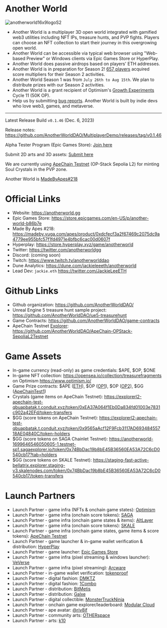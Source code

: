 # Another World

![anotherworld16x9logoS2](https://github.com/AnotherWorldDAO/Game-Release/assets/182446/562a47f2-8077-4c91-83e5-3ca8e80e93ec)

- Another World is a multiplayer 3D open world integrated with gamified web3 utilities including NFT IPs, treasure hunts, and PVP fights. Players can choose an NFT collection to start their journey in this overgrowing open world.
- Another World can be accessible via typical web browser using "Web-based Preview" or Windows clients via Epic Games Store or HyperPlay.
- Another World does passive airdrops based on players' ETH addresses.
- Another World is in preparation for Season 2! [657 players](https://dune.com/queries/3006176/4990191) acquired score multipliers for their Season 2 activities.
- Another World Season 1 was from `July 26th to Aug 15th`. We plan to distribute prizes with our Season 2 activities.
- Another World is a grant recipient of Optimism's [Growth Experiments](https://gov.optimism.io/t/cycle-11-final-grants-roundup/5842) Cycle 11 (50K OP).
- Help us by submitting [bug reports](https://github.com/AnotherWorldDAO/MultiplayerDemo/issues). Another World is built by indie devs who love web3, games, and metaverse.

---

Latest Release Build `v0.1.46` (Dec. 6, 2023)

Release notes: https://github.com/AnotherWorldDAO/MultiplayerDemo/releases/tag/v0.1.46

Alpha Tester Program (Epic Games Store): [Join here](https://anotherworld.gg/alpha)

Submit 2D arts and 3D assets: [Submit here](https://forms.gle/f8ATP4gx3ch9nxNA7)

We are currently using [ApeChain Testnet](https://github.com/AnotherWorldDAO/ApeChain-OPStack-SepoliaL2Testnet) (OP-Stack Sepolia L2) for minting Soul Crystals in the PVP zone.

Another World is [MadeByApes#218](https://madeby.yuga.com/apes/product/0xdcfecf3a2f67469c2075dc9a4779ee955bfc57f1fd4971e4bfbc6cac00d0607f)

Official Links
===
- Website: https://anotherworld.gg
- Epic Games Store: https://store.epicgames.com/en-US/p/another-world-b86b7e
- Made By Apes #218: https://madeby.yuga.com/apes/product/0xdcfecf3a2f67469c2075dc9a4779ee955bfc57f1fd4971e4bfbc6cac00d0607f
- Hyperplay: https://store.hyperplay.xyz/game/anotherworld
- Twitter: https://twitter.com/anotherworldgg
- Discord: (coming soon)
- Twitch: https://www.twitch.tv/anotherworlddao
- Dune Analytics: https://dune.com/jackieleeeth/anotherworld
- Lead Dev: `jackie.eth` https://twitter.com/JackieLeeETH

Github Links
===
- Github organization: https://github.com/AnotherWorldDAO/
- Unreal Engine 5 treasure hunt sample project: https://github.com/AnotherWorldDAO/ue5-treasurehunt
- Game Contracts: https://github.com/AnotherWorldDAO/game-contracts
- ApeChain Testnet [Explorer](https://explorerl2-apechain-test-qbuapbatak.t.conduit.xyz/): https://github.com/AnotherWorldDAO/ApeChain-OPStack-SepoliaL2Testnet

Game Assets
===
- In-game currency (read-only) as game credentials: $APE, $OP, $ONE
- In-game NFT collection: https://opensea.io/collection/treasurefragments on Optimism https://www.optimism.io/
- Game Prize contracts: $APE ([ETH](https://etherscan.io/address/0x496e83e7a74561c26d5151c0fce2cc400e884e49)), $OP ([OP1](https://optimistic.etherscan.io/address/0x0b69157f85fb767676428f0d32866ee2b53ffcc6)), $OP ([OP2](https://optimistic.etherscan.io/address/0x5556b094288a9e711eb579c75e0f5e6eeb5f551b)), $GG ([ApeChainTest1](https://explorerl2-apechain-test-qbuapbatak.t.conduit.xyz/address/0x052a43E406bfFC89898e93C7e7b14097C73be6aE))
- Crystals (game items on ApeChain Testnet): https://explorerl2-apechain-test-qbuapbatak.t.conduit.xyz/token/0xEA37A064f1Eb0Da834fd01003e7831c902a42EFd/token-transfers
- $GG (score tokens on ApeChain Testnet): https://explorerl2-apechain-test-qbuapbatak.t.conduit.xyz/token/0x9565aAcf12F9Fcb3117AD69348455718AE04840C/token-holders
- $GG (score tokens on SAGA Chainlet Testnet): https://anotherworld-1699646546050605-1.testnet-sp1.sagaexplorer.io/token/0x74BbDac19b8bE45B36560EA53A72C6cD0540cb17?tab=holders
- $GG (score tokens on SKALE Testnet): https://staging-fast-active-bellatrix.explorer.staging-v3.skalenodes.com/token/0x74BbDac19b8bE45B36560EA53A72C6cD0540cb17/token-transfers

Launch Partners
===
- Launch Partner - game infra (NFTs & onchain game states): [Optimism](https://www.optimism.io/)
- Launch Partner - game infra (onchain score tokens): [SAGA](https://saga.xyz/)
- Launch Partner - game infra (onchain game states & items): [AltLayer](https://altlayer.io/)
- Launch Partner - game infra (onchain score tokens): [SKALE](https://skale.space/)
- Launch Partner - game infra (onchain game states, game items & score tokens): [ApeChain Testnet](https://github.com/AnotherWorldDAO/ApeChain-OPStack-SepoliaL2Testnet)
- Launch Partner - game launcher & in-game wallet verification & distribution: [HyperPlay](https://www.hyperplay.xyz/)
- Launch Partner - game launcher: [Epic Games Store](https://store.epicgames.com/)
- Launch Partner - game infra (pixel streaming & windows launcher): [VeVerse](https://veverse.com/)
- Launch Partner - game infra (pixel streaming): [Arcware](https://arcware.com/)
- Launch Partner - in-game wallet verification: [tokenproof](https://tokenproof.xyz/)
- Launch Partner - digital fashion: [DMKTZ](https://dmktz.io/)
- Launch Partner - digital fashion: [1Combo](https://testnet.1combo.io/)
- Launch Partner - distribution: [BitMetis](https://bitmetis.io/)
- Launch Partner - distribution: [Galxe](https://galxe.com/anotherworld)
- Launch Partner - digital collectible: [MonsterTruckNinja](https://monstertruckninja.com/)
- Launch Partner - onchain game explorer/leaderboard: [Modular Cloud](https://modular.cloud/)
- Launch Partner - ape avatar: [@riv8if](https://twitter.com/riv8if)
- Launch Partner - community arts: [OTHERspace](https://twitter.com/OTHERspaceFM)
- Launch Partner - arts: [k10](https://twitter.com/K10WTF)
